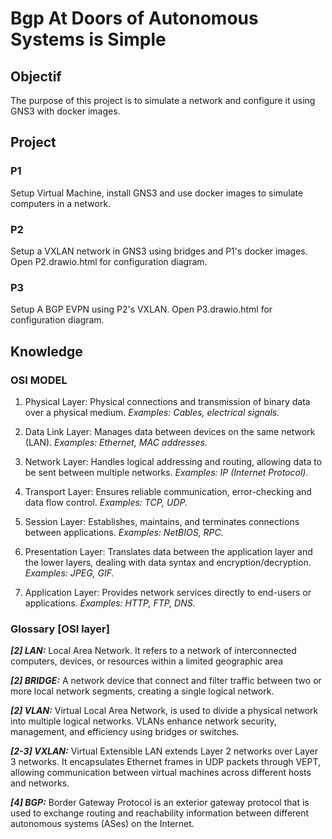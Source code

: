 # Bgp At Doors of Autonomous Systems is Simple

## Objectif

The purpose of this project is to simulate a network and configure it using GNS3 with docker images.

## Project

### P1

Setup Virtual Machine, install GNS3 and use docker images to simulate computers in a network.

### P2

Setup a VXLAN network in GNS3 using bridges and P1's docker images. Open P2.drawio.html for configuration diagram. 

### P3

Setup A BGP EVPN using P2's VXLAN. Open P3.drawio.html for configuration diagram. 

## Knowledge

### OSI MODEL

1. Physical Layer: Physical connections and transmission of binary data over a physical medium. *Examples: Cables, electrical signals.*

2. Data Link Layer: Manages data between devices on the same network (LAN). *Examples: Ethernet, MAC addresses.*

3. Network Layer: Handles logical addressing and routing, allowing data to be sent between multiple networks. *Examples: IP (Internet Protocol).*

4. Transport Layer: Ensures reliable communication, error-checking and data flow control. *Examples: TCP, UDP.*

5. Session Layer: Establishes, maintains, and terminates connections between applications. *Examples: NetBIOS, RPC.*

6. Presentation Layer: Translates data between the application layer and the lower layers, dealing with data syntax and encryption/decryption. *Examples: JPEG, GIF.*

7. Application Layer: Provides network services directly to end-users or applications. *Examples: HTTP, FTP, DNS.*

### Glossary [OSI layer]

***[2] LAN:*** Local Area Network. It refers to a network of interconnected computers, devices, or resources within a limited geographic area

***[2] BRIDGE:*** A network device that connect and filter traffic between two or more local network segments, creating a single logical network.

***[2] VLAN:*** Virtual Local Area Network, is used to divide a physical network into multiple logical networks. VLANs enhance network security, management, and efficiency using bridges or switches.

***[2-3] VXLAN:*** Virtual Extensible LAN extends Layer 2 networks over Layer 3 networks. It encapsulates Ethernet frames in UDP packets through VEPT, allowing communication between virtual machines across different hosts and networks.

***[4] BGP:*** Border Gateway Protocol is an exterior gateway protocol that is used to exchange routing and reachability information between different autonomous systems (ASes) on the Internet.
